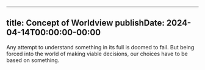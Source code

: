 
---
title: Concept of Worldview
publishDate: 2024-04-14T00:00:00-00:00
---

 Any attempt to understand something in its full is doomed to fail. But being forced into the world of making viable decisions, our choices have to be based on something.
